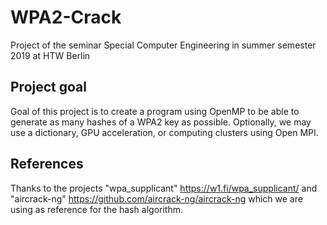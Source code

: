 # WPA2-Crack
Project of the seminar Special Computer Engineering in summer semester 2019 at HTW Berlin


## Project goal
Goal of this project is to create a program using OpenMP to be able to generate as many hashes of a WPA2 key as possible.
Optionally, we may use a dictionary, GPU acceleration, or computing clusters using Open MPI.


## References
Thanks to the projects "wpa_supplicant" https://w1.fi/wpa_supplicant/ and "aircrack-ng" https://github.com/aircrack-ng/aircrack-ng which we are using as reference for the hash algorithm.
